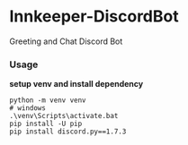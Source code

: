 # Innkeeper-DiscordBot
Greeting and Chat Discord Bot

### Usage

**setup venv and install dependency**
```
python -m venv venv
# windows
.\venv\Scripts\activate.bat
pip install -U pip
pip install discord.py==1.7.3
```

